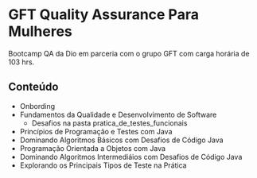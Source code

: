 # GFT Quality Assurance Para Mulheres
Bootcamp QA da Dio em parceria com o grupo GFT com carga horária de 103 hrs.

## Conteúdo
- Onbording
- Fundamentos da Qualidade e Desenvolvimento de Software
    - Desafios na pasta pratica_de_testes_funcionais
- Princípios de Programação e Testes com Java
- Dominando Algoritmos Básicos com Desafios de Código Java
- Programação Orientada a Objetos com Java
- Dominando Algoritmos Intermediáios com Desafios de Código Java
- Explorando os Principais Tipos de Teste na Prática
  
